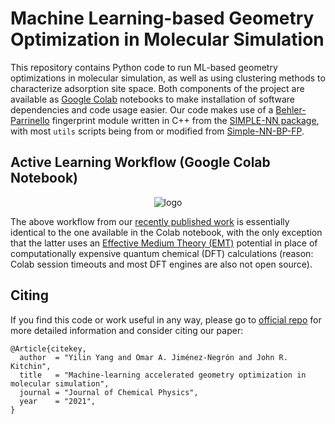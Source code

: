 # Machine Learning-based Geometry Optimization in Molecular Simulation
This repository contains Python code to run ML-based geometry optimizations in molecular simulation, as well as using clustering methods to characterize adsorption site space. Both components of the project are available as [Google Colab](https://colab.research.google.com/) notebooks to make installation of software dependencies and code usage easier. Our code makes use of a [Behler-Parrinello](https://doi.org/10.1063/1.3553717) fingerprint module written in C++ from the [SIMPLE-NN package](https://github.com/MDIL-SNU/SIMPLE-NN), with most ```utils``` scripts being from or modified from [Simple-NN-BP-FP](https://github.com/yilinyang1/Simple-NN-BP-FP). 

## Active Learning Workflow (Google Colab Notebook)
<div align="center">
<img src="https://github.com/ojimenezn/optim-clustering/blob/master/images/al-relax.png" alt="logo"></img>
</div>

The above workflow from our [recently published work](https://doi.org/10.1063/5.0049665) is essentially identical to the one available in the Colab notebook, with the only exception that the latter uses an [Effective Medium Theory (EMT)](https://doi.org/10.1119/1.12734) potential in place of computationally expensive quantum chemical (DFT) calculations (reason: Colab session timeouts and most DFT engines are also not open source). 

## Citing
If you find this code or work useful in any way, please go to [official repo](https://github.com/yilinyang1/NN-ensemble-relaxer) for more detailed information and consider citing our paper:
```
@Article{citekey,
  author  = "Yilin Yang and Omar A. Jiménez-Negrón and John R. Kitchin",
  title   = "Machine-learning accelerated geometry optimization in molecular simulation",
  journal = "Journal of Chemical Physics",
  year    = "2021",
}
```
